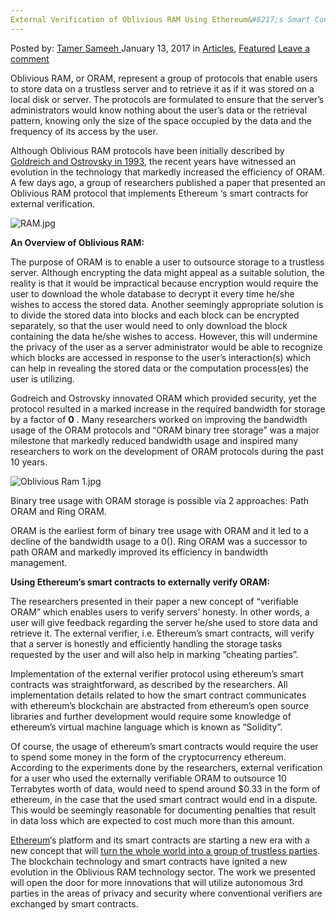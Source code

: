 ```yaml
---
External Verification of Oblivious RAM Using Ethereum&#8217;s Smart Contracts
---
```

<article class="post-listing post-17397 post type-post status-publish format-standard has-post-thumbnail hentry category-articles category-deepdot-news tag-contracts tag-ethereums tag-external tag-oblivious tag-ram tag-smart tag-verification">
    <div class="post-inner">
    <p class="post-meta">
    <span>Posted by: <a href="https://www.deepdotweb.com/author/tamersameeh/" title="">Tamer Sameeh </a></span>
    <span>January 13, 2017</span>
    <span>in <a href="https://www.deepdotweb.com/category/articles/" rel="category tag">Articles</a>, <a href="https://www.deepdotweb.com/category/deepdot-news/" rel="category tag">Featured</a></span>
    <span><a href="https://www.deepdotweb.com/2017/01/13/external-verification-oblivious-ram-using-ethereums-smart-contracts/#respond">Leave a comment</a></span>
    </p>
    <div class="clear"></div>
    <div class="entry">
    <p>Oblivious RAM, or ORAM, represent a group of protocols that enable users to store data on a trustless server and to retrieve it as if it was stored on a local disk or server. The protocols are formulated to ensure that the server&#8217;s administrators would know nothing about the user&#8217;s data or the retrieval pattern, knowing only the size of the space occupied by the data and the frequency of its access by the user.</p>
    <p>Although Oblivious RAM protocols have been initially described by <a href="http://http.icsi.berkeley.edu/ftp/pub/techreports/1993/tr-93-072.pdf">Goldreich and Ostrovsky in 1993</a>, the recent years have witnessed an evolution in the technology that markedly increased the efficiency of ORAM. A few days ago, a group of researchers published a paper that presented an Oblivious RAM protocol that implements Ethereum &#8216;s smart contracts for external verification.</p>
    <p><img class="wp-image-17402 aligncenter" src="https://www.deepdotweb.com/wp-content/uploads/2017/01/ram-jpg.jpeg" alt="RAM.jpg" srcset="https://www.deepdotweb.com/wp-content/uploads/2017/01/ram-jpg.jpeg 634w, https://www.deepdotweb.com/wp-content/uploads/2017/01/ram-jpg-300x202.jpeg 300w, https://www.deepdotweb.com/wp-content/uploads/2017/01/ram-jpg-290x195.jpeg 290w" sizes="(max-width: 634px) 100vw, 634px"/></p>
    <p><strong>An Overview of Oblivious RAM:</strong></p>
    <p>The purpose of ORAM is to enable a user to outsource storage to a trustless server. Although encrypting the data might appeal as a suitable solution, the reality is that it would be impractical because encryption would require the user to download the whole database to decrypt it every time he/she wishes to access the stored data. Another seemingly appropriate solution is to divide the stored data into blocks and each block can be encrypted separately, so that the user would need to only download the block containing the data he/she wishes to access. However, this will undermine the privacy of the user as a server administrator would be able to recognize which blocks are accessed in response to the user&#8217;s interaction(s) which can help in revealing the stored data or the computation process(es) the user is utilizing.</p>
    <p>Godreich and Ostrovsky innovated ORAM which provided security, yet the protocol resulted in a marked increase in the required bandwidth for storage by a factor of <strong>0</strong> . Many researchers worked on improving the bandwidth usage of the ORAM protocols and &#8220;ORAM binary tree storage&#8221; was a major milestone that markedly reduced bandwidth usage and inspired many researchers to work on the development of ORAM protocols during the past 10 years.</p>
    <p><img class="wp-image-17403 aligncenter" src="https://www.deepdotweb.com/wp-content/uploads/2017/01/oblivious-ram-1-jpg.jpeg" alt="Oblivious Ram 1.jpg" srcset="https://www.deepdotweb.com/wp-content/uploads/2017/01/oblivious-ram-1-jpg.jpeg 960w, https://www.deepdotweb.com/wp-content/uploads/2017/01/oblivious-ram-1-jpg-300x225.jpeg 300w" sizes="(max-width: 960px) 100vw, 960px"/></p>
    <p>Binary tree usage with ORAM storage is possible via 2 approaches: Path ORAM and Ring ORAM.</p>
    <p>ORAM is the earliest form of binary tree usage with ORAM and it led to a decline of the bandwidth usage to a 0(). Ring ORAM was a successor to path ORAM and markedly improved its efficiency in bandwidth management.</p>
    <p><strong>Using Ethereum&#8217;s smart contracts to externally verify ORAM:</strong></p>
    <p>The researchers presented in their paper a new concept of &#8220;verifiable ORAM&#8221; which enables users to verify servers&#8217; honesty. In other words, a user will give feedback regarding the server he/she used to store data and retrieve it. The external verifier, i.e. Ethereum&#8217;s smart contracts, will verify that a server is honestly and efficiently handling the storage tasks requested by the user and will also help in marking &#8220;cheating parties&#8221;.</p>
    <p>Implementation of the external verifier protocol using ethereum&#8217;s smart contracts was straightforward, as described by the researchers. All implementation details related to how the smart contract communicates with ethereum&#8217;s blockchain are abstracted from ethereum&#8217;s open source libraries and further development would require some knowledge of ethereum&#8217;s virtual machine language which is known as &#8220;Solidity&#8221;.</p>
    <p>Of course, the usage of ethereum&#8217;s smart contracts would require the user to spend some money in the form of the cryptocurrency ethereum. According to the experiments done by the researchers, external verification for a user who used the externally verifiable ORAM to outsource 10 Terrabytes worth of data, would need to spend around $0.33 in the form of ethereum, in the case that the used smart contract would end in a dispute. This would be seemingly reasonable for documenting penalties that result in data loss which are expected to cost much more than this amount.</p>
    <p><a href="https://www.deepdotweb.com/2014/08/19/bitcoin-ethereum/">Ethereum</a>&#8216;s platform and its smart contracts are starting a new era with a new concept that will <a href="https://www.deepdotweb.com/2014/08/18/ethereum-making-entire-world-trustless/">turn the whole world into a group of trustless parties</a>. The blockchain technology and smart contracts have ignited a new evolution in the Oblivious RAM technology sector. The work we presented will open the door for more innovations that will utilize autonomous 3rd parties in the areas of privacy and security where conventional verifiers are exchanged by smart contracts.</p>
    </div>
    <span style="display:none"><a href="https://www.deepdotweb.com/tag/contracts/" rel="tag">contracts</a> <a href="https://www.deepdotweb.com/tag/ethereums/" rel="tag">ethereums</a> <a href="https://www.deepdotweb.com/tag/external/" rel="tag">external</a> <a href="https://www.deepdotweb.com/tag/oblivious/" rel="tag">oblivious</a> <a href="https://www.deepdotweb.com/tag/ram/" rel="tag">ram</a> <a href="https://www.deepdotweb.com/tag/smart/" rel="tag">smart</a> <a href="https://www.deepdotweb.com/tag/verification/" rel="tag">verification</a></span> <span style="display:none" class="updated">2017-01-13</span>
    <div style="display:none" class="vcard author" itemprop="author" itemscope itemtype="http://schema.org/Person"><strong class="fn" itemprop="name"><a href="https://www.deepdotweb.com/author/tamersameeh/" title="Posts by Tamer Sameeh" rel="author">Tamer Sameeh</a></strong></div>
    </div>
</article>

